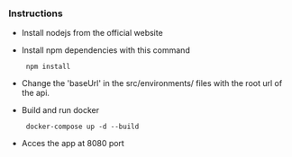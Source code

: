 ### Instructions

* Install nodejs from the official website

* Install npm dependencies with this command

       npm install

* Change the 'baseUrl' in the src/environments/ files with the root url of the api.

* Build and run docker

       docker-compose up -d --build
       
* Acces the app at 8080 port
